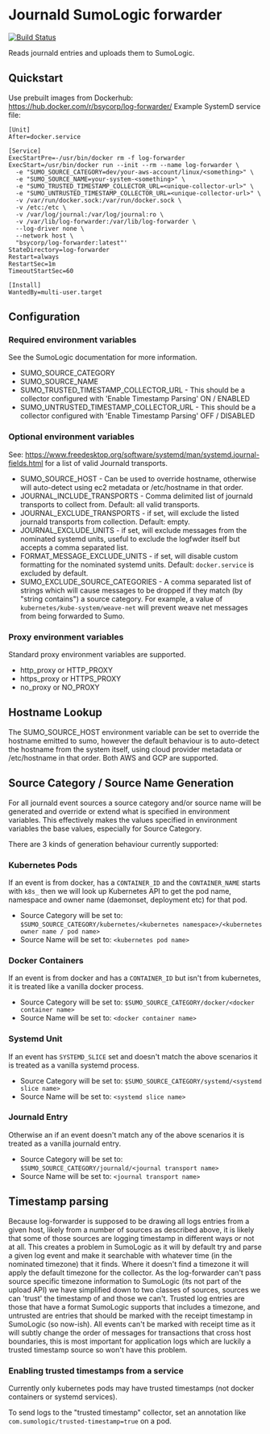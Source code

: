 # Journald SumoLogic forwarder

[![Build Status](https://travis-ci.org/bsycorp/log-forwarder.svg?branch=master)](https://travis-ci.org/bsycorp/log-forwarder)

Reads journald entries and uploads them to SumoLogic.

## Quickstart

Use prebuilt images from Dockerhub: https://hub.docker.com/r/bsycorp/log-forwarder/
Example SystemD service file:

```
[Unit]
After=docker.service

[Service]
ExecStartPre=-/usr/bin/docker rm -f log-forwarder
ExecStart=/usr/bin/docker run --init --rm --name log-forwarder \
  -e "SUMO_SOURCE_CATEGORY=dev/your-aws-account/linux/<something>" \
  -e "SUMO_SOURCE_NAME=your-system-<something>" \
  -e "SUMO_TRUSTED_TIMESTAMP_COLLECTOR_URL=<unique-collector-url>" \
  -e "SUMO_UNTRUSTED_TIMESTAMP_COLLECTOR_URL=<unique-collector-url>" \
  -v /var/run/docker.sock:/var/run/docker.sock \
  -v /etc:/etc \
  -v /var/log/journal:/var/log/journal:ro \
  -v /var/lib/log-forwarder:/var/lib/log-forwarder \
  --log-driver none \
  --network host \
  "bsycorp/log-forwarder:latest"'
StateDirectory=log-forwarder
Restart=always
RestartSec=1m
TimeoutStartSec=60

[Install]
WantedBy=multi-user.target
```

## Configuration

### Required environment variables

See the SumoLogic documentation for more information.

* SUMO_SOURCE_CATEGORY
* SUMO_SOURCE_NAME
* SUMO_TRUSTED_TIMESTAMP_COLLECTOR_URL - This should be a collector configured with 'Enable Timestamp Parsing' ON / ENABLED
* SUMO_UNTRUSTED_TIMESTAMP_COLLECTOR_URL - This should be a collector configured with 'Enable Timestamp Parsing' OFF / DISABLED

### Optional environment variables

See: https://www.freedesktop.org/software/systemd/man/systemd.journal-fields.html
for a list of valid Journald transports.

* SUMO_SOURCE_HOST - Can be used to override hostname, otherwise will auto-detect using ec2 metadata or /etc/hostname in that order.
* JOURNAL_INCLUDE_TRANSPORTS - Comma delimited list of journald
  transports to collect from. Default: all valid transports.
* JOURNAL_EXCLUDE_TRANSPORTS - if set, will exclude the listed
  journald transports from collection. Default: empty.
* JOURNAL_EXCLUDE_UNITS - if set, will exclude messages from the nominated systemd units, useful to exclude the logfwder itself but accepts a comma separated list.
* FORMAT_MESSAGE_EXCLUDE_UNITS - if set, will disable custom formatting for the nominated systemd units. Default: `docker.service` is excluded by default.
* SUMO_EXCLUDE_SOURCE_CATEGORIES - A comma separated list of strings which will cause messages to be dropped if they match (by "string contains") a source 
  category.  For example, a value of `kubernetes/kube-system/weave-net` will prevent weave net messages from being forwarded to Sumo.


### Proxy environment variables

Standard proxy environment variables are supported.

* http_proxy or HTTP_PROXY
* https_proxy or HTTPS_PROXY
* no_proxy or NO_PROXY

## Hostname Lookup

The SUMO_SOURCE_HOST environment variable can be set to override the
hostname emitted to sumo, however the default behaviour is to
auto-detect the hostname from the system itself, using cloud provider metadata or
/etc/hostname in that order. Both AWS and GCP are supported.

## Source Category / Source Name Generation

For all journald event sources a source category and/or source name
will be generated and override or extend what is specified in
environment variables. This effectively makes the values specified in
environment variables the base values, especially for Source Category.

There are 3 kinds of generation behaviour currently supported:

### Kubernetes Pods

If an event is from docker, has a `CONTAINER_ID` and the
`CONTAINER_NAME` starts with `k8s_` then we will look up Kubernetes
API to get the pod name, namespace and owner name (daemonset,
deployment etc) for that pod.

* Source Category will be set to: `$SUMO_SOURCE_CATEGORY/kubernetes/<kubernetes namespace>/<kubernetes owner name / pod name>`
* Source Name will be set to: `<kubernetes pod name>`

### Docker Containers

If an event is from docker and has a `CONTAINER_ID` but isn't from
kubernetes, it is treated like a vanilla docker process.

* Source Category will be set to: `$SUMO_SOURCE_CATEGORY/docker/<docker container name>`
* Source Name will be set to: `<docker container name>`

### Systemd Unit

If an event has `SYSTEMD_SLICE` set and doesn't match the above
scenarios it is treated as a vanilla systemd process.

* Source Category will be set to: `$SUMO_SOURCE_CATEGORY/systemd/<systemd slice name>`
* Source Name will be set to: `<systemd slice name>`

### Journald Entry

Otherwise an if an event doesn't match any of the above scenarios it
is treated as a vanilla journald entry.

* Source Category will be set to: `$SUMO_SOURCE_CATEGORY/journald/<journal transport name> `
* Source Name will be set to: `<journal transport name>`

## Timestamp parsing

Because log-forwarder is supposed to be drawing all logs entries from a given host, likely from a number of sources as described above, it is likely that some of those sources are logging timestamp in different ways or not at all.  This creates a problem in SumoLogic as it will by default try and parse a given log event and make it searchable with whatever time (in the nominated timezone) that it finds. Where it doesn't find a timezone it will apply the default timezone for the collector.  As the log-forwarder can't pass source specific timezone information to SumoLogic (its not part of the upload
API) we have simplified down to two classes of sources, sources we can 'trust' the timestamp of and those we can't.  Trusted log entries are those that have a format SumoLogic supports that includes a timezone, and untrusted are entries that should be marked with the receipt timestamp in SumoLogic (so now-ish).  All events can't be marked with receipt time as it will subtly change the order of messages for transactions that cross host boundaries, this is most important for application logs which are luckily a trusted timestamp source so won't have this problem.

### Enabling trusted timestamps from a service

Currently only kubernetes pods may have trusted timestamps (not docker containers or systemd services).

To send logs to the "trusted timestamp" collector, set an annotation like `com.sumologic/trusted-timestamp=true` on a pod.

